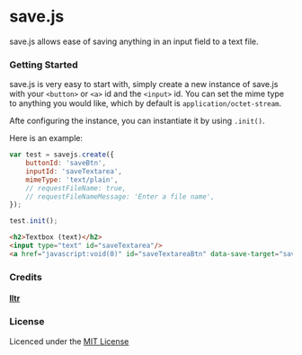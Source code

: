 # save.js
save.js allows ease of saving anything in an input field to a text file.

### Getting Started

save.js is very easy to start with, simply create a new instance of save.js with your `<button>` or `<a>` id and the `<input>` id. 
You can set the mime type to anything you would like, which by default is `application/octet-stream`.

Afte configuring the instance, you can instantiate it by using `.init()`.

Here is an example:

```js
var test = savejs.create({
    buttonId: 'saveBtn',
    inputId: 'saveTextarea',
    mimeType: 'text/plain',
    // requestFileName: true,
    // requestFileNameMessage: 'Enter a file name',
});

test.init();
```

```html
<h2>Textbox (text)</h2>
<input type="text" id="saveTextarea"/>
<a href="javascript:void(0)" id="saveTextareaBtn" data-save-target="saveTextarea">SAVE</a>
```

### Credits
#### [lltr](https://github.com/lltr)

### License
Licenced under the [MIT License](https://opensource.org/licenses/MIT)


